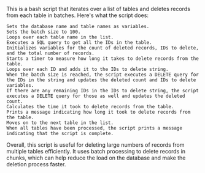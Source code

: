 This is a bash script that iterates over a list of tables and deletes records from each table in batches. Here's what the script does:

    Sets the database name and table names as variables.
    Sets the batch size to 100.
    Loops over each table name in the list.
    Executes a SQL query to get all the IDs in the table.
    Initializes variables for the count of deleted records, IDs to delete, and the total number of records.
    Starts a timer to measure how long it takes to delete records from the table.
    Loops over each ID and adds it to the IDs to delete string.
    When the batch size is reached, the script executes a DELETE query for the IDs in the string and updates the deleted count and IDs to delete variables.
    If there are any remaining IDs in the IDs to delete string, the script executes a DELETE query for those as well and updates the deleted count.
    Calculates the time it took to delete records from the table.
    Prints a message indicating how long it took to delete records from the table.
    Moves on to the next table in the list.
    When all tables have been processed, the script prints a message indicating that the script is complete.

Overall, this script is useful for deleting large numbers of records from multiple tables efficiently. It uses batch processing to delete records in chunks, which can help reduce the load on the database and make the deletion process faster.
